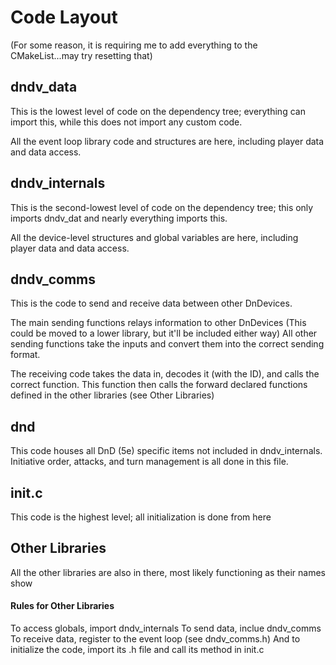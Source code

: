 # Code Layout

(For some reason, it is requiring me to add everything to the CMakeList...may try resetting that)

## dndv_data

This is the lowest level of code on the dependency tree; everything can import this, while this does not import any custom code.

All the event loop library code and structures are here, including player data and data access.


## dndv_internals

This is the second-lowest level of code on the dependency tree; this only imports dndv_dat and nearly everything imports this.

All the device-level structures and global variables are  here, including player data and data access.

## dndv_comms

This is the code to send and receive data between other DnDevices.

The main sending functions relays information to other DnDevices (This could be moved to a lower library, but it'll be included either way)
All other sending functions take the inputs and convert them into the correct sending format.

The receiving code takes the data in, decodes it (with the ID), and calls the correct function.
This function then calls the forward declared functions defined in the other libraries (see Other Libraries)

## dnd

This code houses all DnD (5e) specific items not included in dndv_internals.
Initiative order, attacks, and turn management is all done in this file.

## init.c

This code is the highest level; all initialization is done from here

## Other Libraries

All the other libraries are also in there, most likely functioning as their names show

#### Rules for Other Libraries

To access globals, import dndv_internals
To send data, inclue dndv_comms
To receive data, register to the event loop (see dndv_comms.h)
And to initialize the code, import its .h file and call its method in init.c